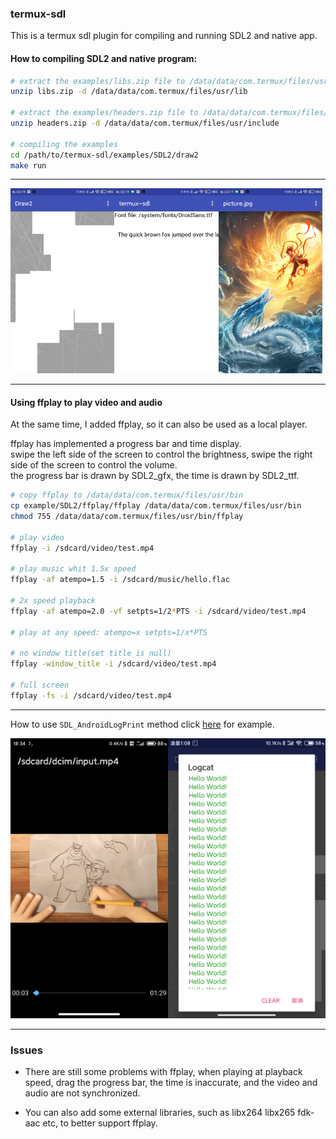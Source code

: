 ### termux-sdl

This is a termux sdl plugin for compiling and running SDL2 and native app.

#### How to compiling SDL2 and native program:

```bash
# extract the examples/libs.zip file to /data/data/com.termux/files/usr/lib
unzip libs.zip -d /data/data/com.termux/files/usr/lib

# extract the examples/headers.zip file to /data/data/com.termux/files/usr/include
unzip headers.zip -d /data/data/com.termux/files/usr/include

# compiling the examples
cd /path/to/termux-sdl/examples/SDL2/draw2
make run
```
----

<div align="left">
    <img src="./screenshot/example1.jpg" width="33%" /><img src="./screenshot/example2.jpg" width="33%" /><img src="./screenshot/example3.jpg" width="33%" />
</div>

----

#### Using ffplay to play video and audio

At the same time, I added ffplay, so it can also be used as a local player.</br>

ffplay has implemented a progress bar and time display.</br>
swipe the left side of the screen to control the brightness, swipe the right side of the screen to control the volume.</br>
the progress bar is drawn by SDL2_gfx, the time is drawn by SDL2_ttf.

```bash
# copy ffplay to /data/data/com.termux/files/usr/bin
cp example/SDL2/ffplay/ffplay /data/data/com.termux/files/usr/bin
chmod 755 /data/data/com.termux/files/usr/bin/ffplay

# play video
ffplay -i /sdcard/video/test.mp4

# play music whit 1.5x speed
ffplay -af atempo=1.5 -i /sdcard/music/hello.flac

# 2x speed playback
ffplay -af atempo=2.0 -vf setpts=1/2*PTS -i /sdcard/video/test.mp4

# play at any speed: atempo=x setpts=1/x*PTS

# no window title(set title is null)
ffplay -window_title -i /sdcard/video/test.mp4

# full screen
ffplay -fs -i /sdcard/video/test.mp4

```

----

How to use `SDL_AndroidLogPrint` method click [here](https://github.com/Lzhiyong/termux-sdl/blob/master/examples/test_log.c) for example.

<div align="left">
    <img src="./screenshot/ffplay.jpg" width="50%" /><img src="./screenshot/log.jpg" width="50%" />
</div>

----
### Issues
* There are still some problems with ffplay, 
when playing at playback speed, drag the progress bar, the time is inaccurate, and the video and audio are not synchronized.

* You can also add some external libraries, such as libx264 libx265 fdk-aac etc, to better support ffplay.


